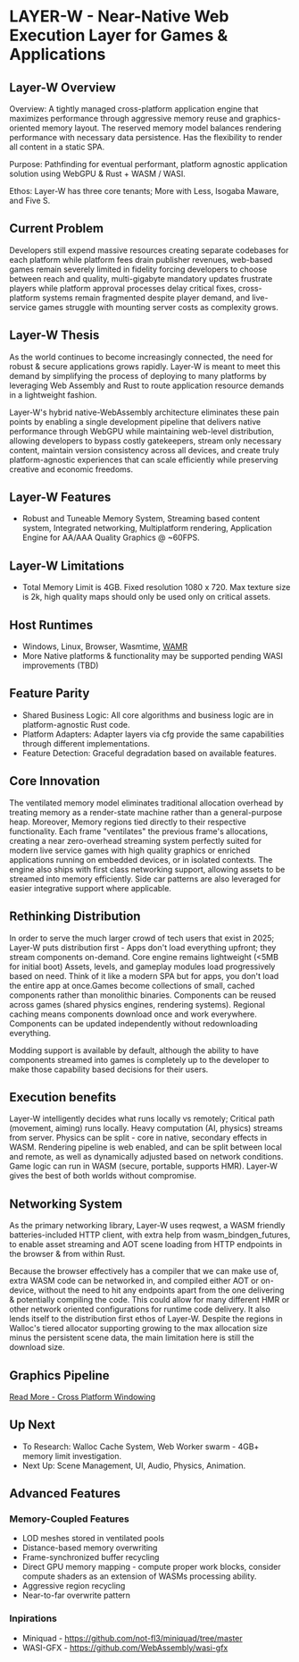 # LAYER-W - Near-Native Web Execution Layer for Games & Applications

## Layer-W Overview

Overview: A tightly managed cross-platform application engine that maximizes performance through aggressive memory reuse and graphics-oriented memory layout. The reserved memory model balances rendering performance with necessary data persistence. Has the flexibility to render all content in a static SPA.

Purpose: Pathfinding for eventual performant, platform agnostic application solution using WebGPU & Rust + WASM / WASI.

Ethos: Layer-W has three core tenants; More with Less, Isogaba Maware, and Five S.

## Current Problem

Developers still expend massive resources creating separate codebases for each platform while platform fees drain publisher revenues, web-based games remain severely limited in fidelity forcing developers to choose between reach and quality, multi-gigabyte mandatory updates frustrate players while platform approval processes delay critical fixes, cross-platform systems remain fragmented despite player demand, and live-service games struggle with mounting server costs as complexity grows.

## Layer-W Thesis

As the world continues to become increasingly connected, the need for robust & secure applications grows rapidly. Layer-W is meant to meet this demand by simplifying the process of deploying to many platforms by leveraging Web Assembly and Rust to route application resource demands in a lightweight fashion.

Layer-W's hybrid native-WebAssembly architecture eliminates these pain points by enabling a single development pipeline that delivers native performance through WebGPU while maintaining web-level distribution, allowing developers to bypass costly gatekeepers, stream only necessary content, maintain version consistency across all devices, and create truly platform-agnostic experiences that can scale efficiently while preserving creative and economic freedoms.

## Layer-W Features

- Robust and Tuneable Memory System, Streaming based content system, Integrated networking, Multiplatform rendering, Application Engine for AA/AAA Quality Graphics @ ~60FPS.

## Layer-W Limitations

- Total Memory Limit is 4GB. Fixed resolution 1080 x 720. Max texture size is 2k, high quality maps should only be used only on critical assets.

## Host Runtimes

- Windows, Linux, Browser, Wasmtime, [WAMR](https://github.com/bytecodealliance/wasm-micro-runtime/tree/main)
- More Native platforms & functionality may be supported pending WASI improvements (TBD)

## Feature Parity

- Shared Business Logic: All core algorithms and business logic are in platform-agnostic Rust code.
- Platform Adapters: Adapter layers via cfg provide the same capabilities through different implementations.
- Feature Detection: Graceful degradation based on available features.

## Core Innovation

The ventilated memory model eliminates traditional allocation overhead by treating memory as a render-state machine rather than a general-purpose heap. Moreover, Memory regions tied directly to their respective functionality. Each frame "ventilates" the previous frame's allocations, creating a near zero-overhead streaming system perfectly suited for modern live service games with high quality graphics or enriched applications running on embedded devices, or in isolated contexts. The engine also ships with first class networking support, allowing assets to be streamed into memory efficiently. Side car patterns are also leveraged for easier integrative support where applicable.

## Rethinking Distribution

In order to serve the much larger crowd of tech users that exist in 2025; Layer-W puts distribution first - Apps don't load everything upfront; they stream components on-demand. Core engine remains lightweight (<5MB for initial boot) Assets, levels, and gameplay modules load progressively based on need. Think of it like a modern SPA but for apps, you don't load the entire app at once.Games become collections of small, cached components rather than monolithic binaries. Components can be reused across games (shared physics engines, rendering systems). Regional caching means components download once and work everywhere. Components can be updated independently without redownloading everything.

Modding support is available by default, although the ability to have components streamed into games is completely up to the developer to make those capability based decisions for their users.

## Execution benefits

Layer-W intelligently decides what runs locally vs remotely; Critical path (movement, aiming) runs locally. Heavy computation (AI, physics) streams from server. Physics can be split - core in native, secondary effects in WASM. Rendering pipeline is web enabled, and can be split between local and remote, as well as dynamically adjusted based on network conditions. Game logic can run in WASM (secure, portable, supports HMR). Layer-W gives the best of both worlds without compromise.

## Networking System

As the primary networking library, Layer-W uses reqwest, a WASM friendly batteries-included HTTP client, with extra help from wasm_bindgen_futures, to enable asset streaming and AOT scene loading from HTTP endpoints in the browser & from within Rust.

Because the browser effectively has a compiler that we can make use of, extra WASM code can be networked in, and compiled either AOT or on-device, without the need to hit any endpoints apart from the one delivering & potentially compiling the code. This could allow for many different HMR or other network oriented configurations for runtime code delivery. It also lends itself to the distribution first ethos of Layer-W. Despite the regions in Walloc's tiered allocator supporting growing to the max allocation size minus the persistent scene data, the main limitation here is still the download size.

## Graphics Pipeline

[Read More - Cross Platform Windowing](/engine/wwindow/README.md)

## Up Next

- To Research: Walloc Cache System, Web Worker swarm - 4GB+ memory limit investigation.
- Next Up: Scene Management, UI, Audio, Physics, Animation.

## Advanced Features

### Memory-Coupled Features

- LOD meshes stored in ventilated pools
- Distance-based memory overwriting
- Frame-synchronized buffer recycling
- Direct GPU memory mapping - compute proper work blocks, consider compute shaders as an extension of WASMs processing ability.
- Aggressive region recycling
- Near-to-far overwrite pattern

### Inpirations

- Miniquad - https://github.com/not-fl3/miniquad/tree/master
- WASI-GFX - https://github.com/WebAssembly/wasi-gfx
